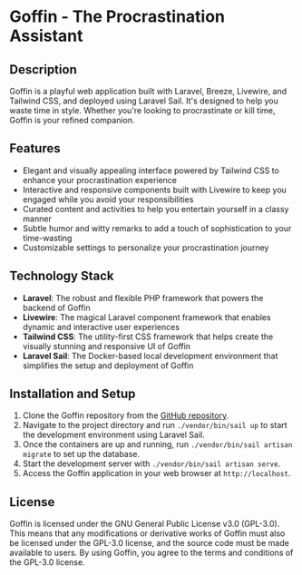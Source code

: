 # Goffin - The Procrastination Assistant

## Description
Goffin is a playful web application built with Laravel, Breeze, Livewire, and Tailwind CSS, and deployed using Laravel Sail. It's designed to help you waste time in style. Whether you're looking to procrastinate or kill time, Goffin is your refined companion.

## Features
- Elegant and visually appealing interface powered by Tailwind CSS to enhance your procrastination experience
- Interactive and responsive components built with Livewire to keep you engaged while you avoid your responsibilities
- Curated content and activities to help you entertain yourself in a classy manner
- Subtle humor and witty remarks to add a touch of sophistication to your time-wasting
- Customizable settings to personalize your procrastination journey

## Technology Stack
- **Laravel**: The robust and flexible PHP framework that powers the backend of Goffin
- **Livewire**: The magical Laravel component framework that enables dynamic and interactive user experiences
- **Tailwind CSS**: The utility-first CSS framework that helps create the visually stunning and responsive UI of Goffin
- **Laravel Sail**: The Docker-based local development environment that simplifies the setup and deployment of Goffin

## Installation and Setup
1. Clone the Goffin repository from the [GitHub repository]([https://github.com/example/goffin](https://github.com/polarfox13/Goffin)).
2. Navigate to the project directory and run `./vendor/bin/sail up` to start the development environment using Laravel Sail.
3. Once the containers are up and running, run `./vendor/bin/sail artisan migrate` to set up the database.
4. Start the development server with `./vendor/bin/sail artisan serve`.
5. Access the Goffin application in your web browser at `http://localhost`.

## License
Goffin is licensed under the GNU General Public License v3.0 (GPL-3.0). This means that any modifications or derivative works of Goffin must also be licensed under the GPL-3.0 license, and the source code must be made available to users. By using Goffin, you agree to the terms and conditions of the GPL-3.0 license.



